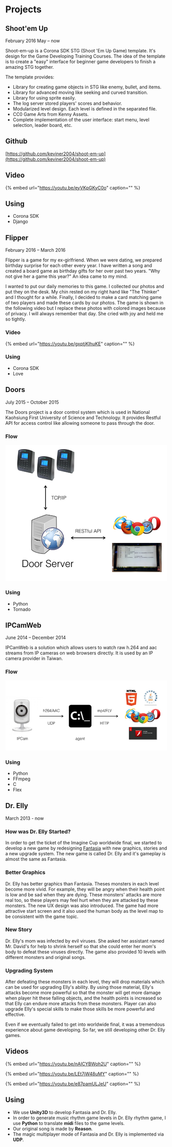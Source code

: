 # Projects

## Shoot'em Up

February 2016 May – now   


Shoot-em-up is a Corona SDK STG \(Shoot 'Em Up Game\) template. It's design for the Game Developing Training Courses. The idea of the template is to create a "easy" interface for beginner game developers to finish a amazing STG together.

The template provides:

* Library for creating game objects in STG like enemy, bullet, and items.
* Library for advanced moving like seeking and curved transition.
* Library for using sprite easily.
* The log server stored players' scores and behavior.
* Modularized level design. Each level is defined in the separated file.
* CC0 Game Arts from Kenny Assets.
* Complete implementation of the user interface: start menu, level selection, leader board, etc.

## Github

[https://github.com/keviner2004/shoot-em-up](https://github.com/keviner2004/shoot-em-up)

## Video

{% embed url="https://youtu.be/eyVKpGKyC0o" caption="" %}

## Using

* Corona SDK
* Django

## Flipper

February 2016 – March 2016   


Flipper is a game for my ex-girlfriend. When we were dating, we prepared birthday surprise for each other every year. I have written a song and created a board game as birthday gifts for her over past two years. "Why not give her a game this year?" An idea came to my mind.

I wanted to put our daily memories to this game. I collected our photos and put they on the desk. My chin rested on my right hand like "The Thinker" and I thought for a while. Finally, I decided to make a card matching game of two players and made these cards by our photos. The game is shown in the following video but I replace these photos with colored images because of privacy. I will always remember that day. She cried with joy and held me so tightly.

### Video

{% embed url="https://youtu.be/gxptjKIhuKE" caption="" %}

### Using

* Corona SDK
* Love

## Doors

July 2015 – October 2015   


The Doors project is a door control system which is used in National Kaohsiung First University of Science and Technology. It provides Restful API for access control like allowing someone to pass through the door.   


### Flow

![](.gitbook/assets/door-1.png)

### Using

* Python
* Tornado

## IPCamWeb

June 2014 – December 2014   


IPCamWeb is a solution which allows users to watch raw h.264 and aac streams from IP cameras on web browsers directly. It is used by an IP camera provider in Taiwan.

### Flow

![](.gitbook/assets/ipcamweb.png)

### Using

* Python
* FFmpeg
* C
* Flex

## Dr. Elly

March 2013 - now   


### How was Dr. Elly Started?

In order to get the ticket of the Imagine Cup worldwide final, we started to develop a new game by redesigning [Fantasia](https://github.com/keviner2004/resume/tree/668431c1e128bd288795c954135003b550a0f55f/awards.html#fantasia) with new graphics, stories and a new upgrade system. The new game is called Dr. Elly and it's gameplay is almost the same as Fantasia.

### Better Graphics

Dr. Elly has better graphics than Fantasia. Theses monsters in each level become more vivid. For example, they will be angry when their health point is low and be sad when they are dying. These monsters' attacks are more real too, so these players may feel hurt when they are attacked by these monsters. The new UX design was also introduced. The game had more attractive start screen and it also used the human body as the level map to be consistent with the game topic.

### New Story

Dr. Elly's mom was infected by evil viruses. She asked her assistant named Mr. David's for help to shrink herself so that she could enter her mom's body to defeat these viruses directly. The game also provided 10 levels with different monsters and original songs.

### Upgrading System

After defeating these monsters in each level, they will drop materials which can be used for upgrading Elly's ability. By using those material, Elly's attacks become more powerful so that the monster will get more damage when player hit these falling objects, and the health points is increased so that Elly can endure more attacks from these monsters. Player can also upgrade Elly's special skills to make those skills be more powerful and effective.

Even if we eventually failed to get into worldwide final, it was a tremendous experience about game developing. So far, we still developing other Dr. Elly games.

## Videos

{% embed url="https://youtu.be/nAICYBWoh2U" caption="" %}

{% embed url="https://youtu.be/LEt7jW48uMY" caption="" %}

{% embed url="https://youtu.be/e87pamULJeU" caption="" %}

## Using

* We use **Unity3D** to develop Fantasia and Dr. Elly. 
* In order to generate music rhythm game levels in Dr. Elly rhythm game, I use **Python** to translate **midi** files to the game levels.
* Our original song is made by **Reason**.
* The magic multiplayer mode of Fantasia and Dr. Elly is implemented via **UDP**.

